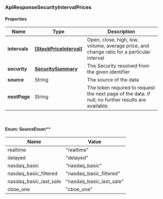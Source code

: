 
[//]: # (CLASS:ApiResponseSecurityIntervalPrices)

[//]: # (KIND:object)

### ApiResponseSecurityIntervalPrices

#### Properties

[//]: # (START_DEFINITION)

Name | Type | Description
------------ | ------------- | -------------
**intervals** | [**[StockPriceInterval]**](StockPriceInterval.md) | Open, close, high, low, volume, average price, and change ratio for a particular interval &nbsp;
**security** | [**SecuritySummary**](SecuritySummary.md) | The Security resolved from the given identifier &nbsp;
**source** | String | The source of the data &nbsp;
**nextPage** | String | The token required to request the next page of the data. If null, no further results are available. &nbsp;

[//]: # (END_DEFINITION)


[//]: # (CONTAINED_CLASS:StockPriceInterval)


[//]: # (CONTAINED_CLASS:SecuritySummary)



<br/>

#### Enum: SourceEnum**

Name | Value
---- | -----
realtime | &quot;realtime&quot;
delayed | &quot;delayed&quot;
nasdaq_basic | &quot;nasdaq_basic&quot;
nasdaq_basic_filtered | &quot;nasdaq_basic_filtered&quot;
nasdaq_basic_last_sale | &quot;nasdaq_basic_last_sale&quot;
cboe_one | &quot;cboe_one&quot;



